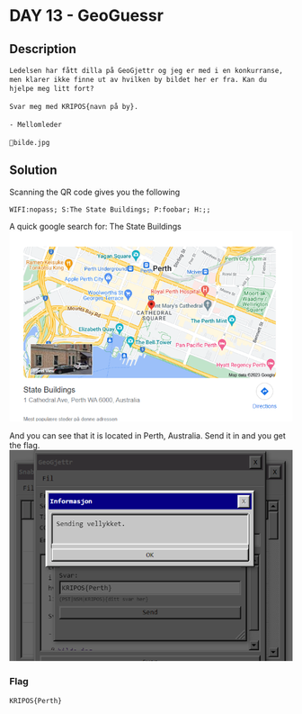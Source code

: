  # DAY 13 - GeoGuessr

## Description
````
Ledelsen har fått dilla på GeoGjettr og jeg er med i en konkurranse, men klarer ikke finne ut av hvilken by bildet her er fra. Kan du hjelpe meg litt fort?

Svar meg med KRIPOS{navn på by}.

- Mellomleder

📎bilde.jpg
````

## Solution
Scanning the QR code gives you the following
```
WIFI:nopass; S:The State Buildings; P:foobar; H:;;
```
A quick google search for: The State Buildings
![img_1.png](img_1.png)

And you can see that it is located in Perth, Australia. Send it in and you get the flag.
![img.png](img.png)


### Flag
```
KRIPOS{Perth}
```